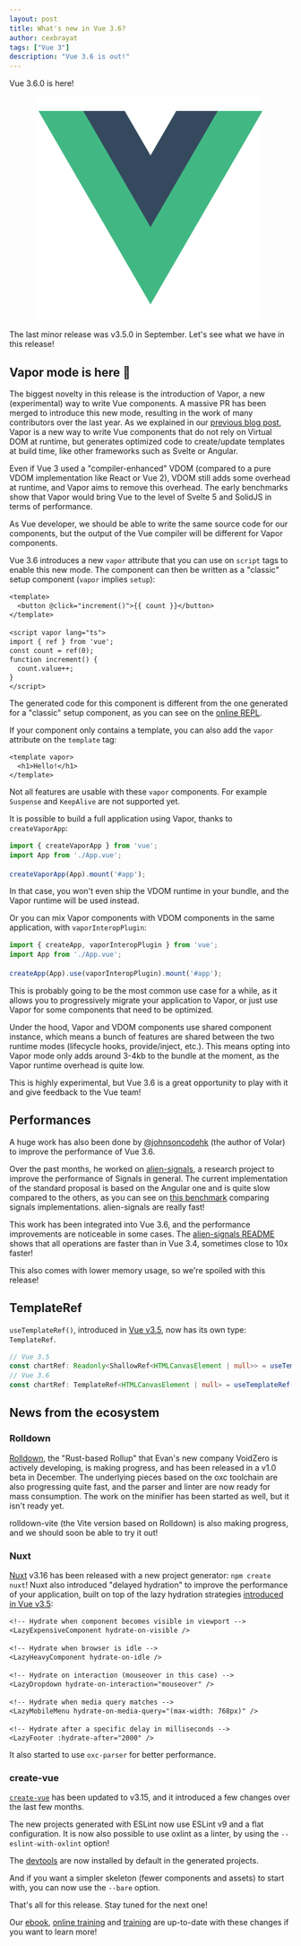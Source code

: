 ```yaml
---
layout: post
title: What's new in Vue 3.6?
author: cexbrayat
tags: ["Vue 3"]
description: "Vue 3.6 is out!"
---
```


Vue&nbsp;3.6.0 is here!

<p style="text-align: center;">
  <a href="https://github.com/vuejs/core/blob/main/CHANGELOG.md#360-2025-02-12">
    <img class="rounded img-fluid" style="max-width: 100%" src="/assets/images/vue.png" alt="Vue logo" />
  </a>
</p>

The last minor release was v3.5.0 in September.
Let's see what we have in this release!

## Vapor mode is here 🤯

The biggest novelty in this release is the introduction of Vapor, a new (experimental) way to write Vue components.
A massive PR has been merged to introduce this new mode, resulting in the work of many contributors over the last year.
As we explained in our [previous blog post](/2023/12/29/what-is-new-vue-3.4),
Vapor is a new way to write Vue components that do not rely on Virtual DOM at runtime,
but generates optimized code to create/update templates at build time,
like other frameworks such as Svelte or Angular.

Even if Vue 3 used a "compiler-enhanced" VDOM
(compared to a pure VDOM implementation like React or Vue 2),
VDOM still adds some overhead at runtime,
and Vapor aims to remove this overhead.
The early benchmarks show that Vapor would bring Vue to the level
of Svelte 5 and SolidJS in terms of performance.

As Vue developer, we should be able to write the same source code for our components, but the output of the Vue compiler will be different for Vapor components.

Vue 3.6 introduces a new `vapor` attribute that you can use on `script` tags to enable this new mode. The component can then be written as a "classic" setup component (`vapor` implies `setup`):

```vue
<template>
  <button @click="increment()">{{ count }}</button>
</template>

<script vapor lang="ts">
import { ref } from 'vue';
const count = ref(0);
function increment() {
  count.value++;
}
</script>
```

The generated code for this component is different from the one generated for a "classic" setup component, as you can see on the [online REPL](https://vapor-repl.netlify.app/#eNp9kM1OwzAQhF/F8qWtWqVIcCppxY96gAMg4OhLcDfBrWNH9jpUivLurB1aeqh6S2Zmx99ux++bJmsD8AXPEepGFwgrYRjLvwKiNexOaiV3S8GVkQ5qMDieCL7qOiZtMMj6Pp8PURrL5ycd9OulUw2ytmisY7owFfWgp3FhVE0aso45KFnPSmdrNiKQ0a0w0hqPf/3LGBhfTUgug5GoiOkEhXURNkWzttABplNK9hFleHzFZ/QkNZaqyrbeGto0zQgubd0oDe61ia2EtRjaoldobX+ek4YuwOygy2+QuzP61u+jJvibAw+uBcGPHhauAhzs9ccL7On7aNZ2EzSlL5jv4K0OkXGIPQSzIeyTXKJ9ShdVpvr06z2C8YelImhM9ikvOF358cLq/7jX2U2ao4Py/hcoo7oU).

If your component only contains a template, you can also add the `vapor` attribute on the `template` tag:

```vue
<template vapor>
  <h1>Hello!</h1>
</template>
```

Not all features are usable with these `vapor` components.
For example `Suspense` and `KeepAlive` are not supported yet.

It is possible to build a full application using Vapor,
thanks to `createVaporApp`:

```ts
import { createVaporApp } from 'vue';
import App from './App.vue';

createVaporApp(App).mount('#app');
```

In that case, you won't even ship the VDOM runtime in your bundle,
and the Vapor runtime will be used instead.

Or you can mix Vapor components with VDOM components in the same application,
with `vaporInteropPlugin`:

```ts
import { createApp, vaporInteropPlugin } from 'vue';
import App from './App.vue';

createApp(App).use(vaporInteropPlugin).mount('#app');
```

This is probably going to be the most common use case for a while,
as it allows you to progressively migrate your application to Vapor,
or just use Vapor for some components that need to be optimized.

Under the hood, Vapor and VDOM components use shared component instance,
which means a bunch of features are shared between the two runtime modes
(lifecycle hooks, provide/inject, etc.). 
This means opting into Vapor mode only adds around 3-4kb to the bundle at the moment,
as the Vapor runtime overhead is quite low.

This is highly experimental,
but Vue 3.6 is a great opportunity to play with it and give feedback to the Vue team!

## Performances

A huge work has also been done by [@johnsoncodehk](https://github.com/johnsoncodehk) (the author of Volar) to improve the performance of Vue 3.6.

Over the past months, he worked on [alien-signals](https://github.com/stackblitz/alien-signals), a research project to improve the performance of Signals in general.
The current implementation of the standard proposal is based on the Angular one and is quite slow compared to the others,
as you can see on [this benchmark](https://github.com/transitive-bullshit/js-reactivity-benchmark) comparing signals implementations.
alien-signals are really fast!

This work has been integrated into Vue 3.6,
and the performance improvements are noticeable in some cases.
The [alien-signals README](https://github.com/stackblitz/alien-signals?tab=readme-ov-file#alien-signals) shows that all operations are faster than in Vue 3.4,
sometimes close to 10x faster!

This also comes with lower memory usage, so we're spoiled with this release!

## TemplateRef

`useTemplateRef()`, introduced in [Vue v3.5](/2024/09/05/what-is-new-vue-3.5),
now has its own type: `TemplateRef`.

```ts
// Vue 3.5
const chartRef: Readonly<ShallowRef<HTMLCanvasElement | null>> = useTemplateRef('chart');
// Vue 3.6
const chartRef: TemplateRef<HTMLCanvasElement | null> = useTemplateRef('chart');
```

## News from the ecosystem

### Rolldown

[Rolldown](https://rolldown.rs/),
the "Rust-based Rollup" that Evan's new company VoidZero is actively developing,
is making progress, and has been released in a v1.0 beta in December.
The underlying pieces based on the oxc toolchain are also progressing quite fast,
and the parser and linter are now ready for mass consumption.
The work on the minifier has been started as well, but it isn't ready yet.

rolldown-vite (the Vite version based on Rolldown) is also making progress,
and we should soon be able to try it out!

### Nuxt

[Nuxt](https://nuxt.com/) v3.16 has been released with a new project generator: `npm create nuxt`!
Nuxt also introduced "delayed hydration" to improve the performance of your application,
built on top of the lazy hydration strategies [introduced in Vue v3.5](/2024/09/05/what-is-new-vue-3.5):

```vue
<!-- Hydrate when component becomes visible in viewport -->
<LazyExpensiveComponent hydrate-on-visible />
  
<!-- Hydrate when browser is idle -->
<LazyHeavyComponent hydrate-on-idle />

<!-- Hydrate on interaction (mouseover in this case) -->
<LazyDropdown hydrate-on-interaction="mouseover" />

<!-- Hydrate when media query matches -->
<LazyMobileMenu hydrate-on-media-query="(max-width: 768px)" />

<!-- Hydrate after a specific delay in milliseconds -->
<LazyFooter :hydrate-after="2000" />
```
It also started to use `oxc-parser` for better performance.

### create-vue

[`create-vue`](https://github.com/vuejs/create-vue) has been updated to v3.15,
and it introduced a few changes over the last few months.

The new projects generated with ESLint now use ESLint v9 and a flat configuration.
It is now also possible to use oxlint as a linter,
by using the `--eslint-with-oxlint` option!

The [devtools](https://devtools-next.vuejs.org/) are now installed by default in the generated projects.

And if you want a simpler skeleton (fewer components and assets) to start with, you can now use the `--bare` option.

That's all for this release. Stay tuned for the next one!

Our [ebook](https://books.ninja-squad.com/vue), [online training](https://vue-exercises.ninja-squad.com/) and [training](https://ninja-squad.com/training/vue) are up-to-date with these changes if you want to learn more!
